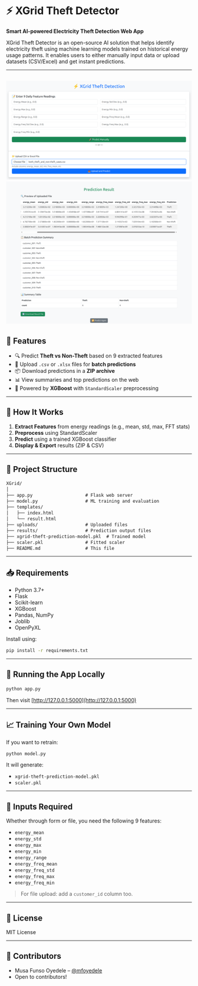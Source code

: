 
# ⚡ XGrid Theft Detector

**Smart AI-powered Electricity Theft Detection Web App**

XGrid Theft Detector is an open-source AI solution that helps identify electricity theft using machine learning models trained on historical energy usage patterns. It enables users to either manually input data or upload datasets (CSV/Excel) and get instant predictions.

---
![alt text](https://github.com/mfoyedele/XGrid-Theft-Detector/blob/main/assets/xgrid_homepage.png?raw=true)
![alt text](https://github.com/mfoyedele/XGrid-Theft-Detector/blob/main/assets/xgrid_prediction.png?raw=true)
---
## 🚀 Features

- 🔍 Predict **Theft vs Non-Theft** based on 9 extracted features
- 📁 Upload `.csv` or `.xlsx` files for **batch predictions**
- 📦 Download predictions in a **ZIP archive**
- 📊 View summaries and top predictions on the web
- 🧠 Powered by **XGBoost** with `StandardScaler` preprocessing

---

## 🧠 How It Works

1. **Extract Features** from energy readings (e.g., mean, std, max, FFT stats)
2. **Preprocess** using StandardScaler
3. **Predict** using a trained XGBoost classifier
4. **Display & Export** results (ZIP & CSV)

---

## 📂 Project Structure

```
XGrid/
│
├── app.py                    # Flask web server
├── model.py                  # ML training and evaluation
├── templates/
│   ├── index.html
│   └── result.html
├── uploads/                  # Uploaded files
├── results/                  # Prediction output files
├── xgrid-theft-prediction-model.pkl  # Trained model
├── scaler.pkl                # Fitted scaler
├── README.md                 # This file
```

---

## 📥 Requirements

- Python 3.7+
- Flask
- Scikit-learn
- XGBoost
- Pandas, NumPy
- Joblib
- OpenPyXL

Install using:

```bash
pip install -r requirements.txt
```

---

## 🔧 Running the App Locally

```bash
python app.py
```

Then visit [http://127.0.0.1:5000](http://127.0.0.1:5000)

---

## 📈 Training Your Own Model

If you want to retrain:

```bash
python model.py
```

It will generate:
- `xgrid-theft-prediction-model.pkl`
- `scaler.pkl`

---

## 📌 Inputs Required

Whether through form or file, you need the following 9 features:

- `energy_mean`
- `energy_std`
- `energy_max`
- `energy_min`
- `energy_range`
- `energy_freq_mean`
- `energy_freq_std`
- `energy_freq_max`
- `energy_freq_min`

> For file upload: add a `customer_id` column too.

---

## 📄 License

MIT License

---

## 👥 Contributors

- Musa Funso Oyedele – [@mfoyedele](https://github.com/mfoyedele)
- Open to contributors!
